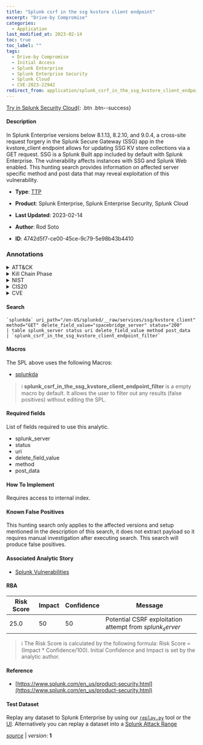 ```yaml
---
title: "Splunk csrf in the ssg kvstore client endpoint"
excerpt: "Drive-by Compromise"
categories:
  - Application
last_modified_at: 2023-02-14
toc: true
toc_label: ""
tags:
  - Drive-by Compromise
  - Initial Access
  - Splunk Enterprise
  - Splunk Enterprise Security
  - Splunk Cloud
  - CVE-2023-22942
redirect_from: application/splunk_csrf_in_the_ssg_kvstore_client_endpoint/
---
```




[Try in Splunk Security Cloud](https://www.splunk.com/en_us/cyber-security.html){: .btn .btn--success}

#### Description

In Splunk Enterprise versions below 8.1.13, 8.2.10, and 9.0.4, a cross-site request forgery in the Splunk Secure Gateway (SSG) app in the kvstore_client endpoint allows for updating SSG KV store collections via a GET request. SSG is a Splunk Built app included by default with Splunk Enterprise. The vulnerability affects instances with SSG and Splunk Web enabled. This hunting search provides information on affected server specific method and post data that may reveal exploitation of this vulnerability.

- **Type**: [TTP](https://github.com/splunk/security_content/wiki/Detection-Analytic-Types)
- **Product**: Splunk Enterprise, Splunk Enterprise Security, Splunk Cloud

- **Last Updated**: 2023-02-14
- **Author**: Rod Soto
- **ID**: 4742d5f7-ce00-45ce-9c79-5e98b43b4410

### Annotations
<details>
  <summary>ATT&CK</summary>

<div markdown="1">

#### [ATT&CK](https://attack.mitre.org/)

| ID          | Technique   | Tactic         |
| ----------- | ----------- |--------------- |
| [T1189](https://attack.mitre.org/techniques/T1189/) | Drive-by Compromise | Initial Access |

</div>
</details>


<details>
  <summary>Kill Chain Phase</summary>

<div markdown="1">

* Delivery


</div>
</details>


<details>
  <summary>NIST</summary>

<div markdown="1">

* DE.CM



</div>
</details>

<details>
  <summary>CIS20</summary>

<div markdown="1">

* CIS 10



</div>
</details>

<details>
  <summary>CVE</summary>

<div markdown="1">

| ID          | Summary | [CVSS](https://nvd.nist.gov/vuln-metrics/cvss) |
| ----------- | ----------- | -------------- |
| [CVE-2023-22942](https://nvd.nist.gov/vuln/detail/CVE-2023-22942) | In Splunk Enterprise versions below 8.1.13, 8.2.10, and 9.0.4, a cross-site request forgery in the Splunk Secure Gateway (SSG) app in the ‘kvstore_client’ REST endpoint lets a potential attacker update SSG [App Key Value Store (KV store)](https://docs.splunk.com/Documentation/Splunk/latest/Admin/AboutKVstore) collections using an HTTP GET request. SSG is a Splunk-built app that comes with Splunk Enterprise. The vulnerability affects instances with SSG and Splunk Web enabled. | None |



</div>
</details>


#### Search

```
`splunkda` uri_path="/en-US/splunkd/__raw/services/ssg/kvstore_client" method="GET" delete_field_value="spacebridge_server" status="200"  
| table splunk_server status uri delete_field_value method post_data  
| `splunk_csrf_in_the_ssg_kvstore_client_endpoint_filter`
```

#### Macros
The SPL above uses the following Macros:
* [splunkda](https://github.com/splunk/security_content/blob/develop/macros/splunkda.yml)

> :information_source:
> **splunk_csrf_in_the_ssg_kvstore_client_endpoint_filter** is a empty macro by default. It allows the user to filter out any results (false positives) without editing the SPL.



#### Required fields
List of fields required to use this analytic.
* splunk_server
* status
* uri
* delete_field_value
* method
* post_data



#### How To Implement
Requires access to internal index.
#### Known False Positives
This hunting search only applies to the affected versions and setup mentioned in the description of this search, it does not extract payload so it requires manual investigation after executing search. This search will produce false positives.

#### Associated Analytic Story
* [Splunk Vulnerabilities](/stories/splunk_vulnerabilities)




#### RBA

| Risk Score  | Impact      | Confidence   | Message      |
| ----------- | ----------- |--------------|--------------|
| 25.0 | 50 | 50 | Potential CSRF exploitation attempt from $splunk_server$ |


> :information_source:
> The Risk Score is calculated by the following formula: Risk Score = (Impact * Confidence/100). Initial Confidence and Impact is set by the analytic author.


#### Reference

* [https://www.splunk.com/en_us/product-security.html](https://www.splunk.com/en_us/product-security.html)



#### Test Dataset
Replay any dataset to Splunk Enterprise by using our [`replay.py`](https://github.com/splunk/attack_data#using-replaypy) tool or the [UI](https://github.com/splunk/attack_data#using-ui).
Alternatively you can replay a dataset into a [Splunk Attack Range](https://github.com/splunk/attack_range#replay-dumps-into-attack-range-splunk-server)




[*source*](https://github.com/splunk/security_content/tree/develop/detections/application/splunk_csrf_in_the_ssg_kvstore_client_endpoint.yml) \| *version*: **1**